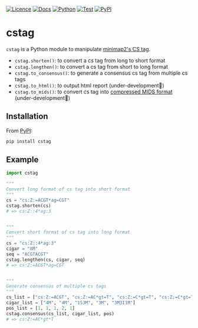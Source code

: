 [![Licence](https://img.shields.io/badge/License-MIT-9cf.svg?style=flat-square)](https://choosealicense.com/licenses/mit/)
[![Docs](https://img.shields.io/badge/Docs-passing-informational.svg?style=flat-square)](https://akikuno.github.io/cstag/cstag/)
[![Python](https://img.shields.io/pypi/pyversions/cstag.svg?label=Python&color=green&style=flat-square)](https://pypi.org/project/cstag/)
[![Test](https://img.shields.io/github/workflow/status/akikuno/cstag/Pytest?json&label=Test&color=orange&style=flat-square)](https://github.com/akikuno/cstag/actions)
[![PyPI](https://img.shields.io/pypi/v/cstag.svg?label=PyPI&color=brightgreen&style=flat-square)](https://pypi.org/project/cstag/)
<!-- [![Bioconda](https://img.shields.io/badge/Install%20with-Bioconda-brightgreen.svg)](https://anaconda.org/bioconda/cstag) -->

# cstag

`cstag` is a Python module to manipulate [minimap2's CS tag](https://github.com/lh3/minimap2#cs).

- `cstag.shorten()`: to convert a cs tag from long to short format
- `cstag.lengthen()`: to convert a cs tag from short to long format
- `cstag.to_consensus()`: to generate a consensus cs tag from multiple cs tags
- `cstag.to_html()`: to output html report (under-development:construction_worker:)
- `cstag.to_mids()`: to convert cs tag into [compressed MIDS format](https://journals.plos.org/plosbiology/article?id=10.1371/journal.pbio.3001507#:~:text=S6%20Fig.%20Compressed%20MIDS%20conversion.) (under-development:construction_worker:)

## Installation

From [PyPI](https://pypi.org/project/cstag/):

```bash
pip install cstag
```

<!-- From [Bioconda](https://anaconda.org/bioconda/cstag)

```bash
conda config --add channels defaults
conda config --add channels conda-forge
conda config --add channels bioconda
conda install -c bioconda cstag
``` -->

## Example

```python
import cstag

"""
Convert long format of cs tag into short format
"""
cs = "cs:Z:=ACGT*ag=CGT"
cstag.shorten(cs)
# => cs:Z::4*ag:3


"""
Convert short format of cs tag into long format
"""
cs = "cs:Z::4*ag:3"
cigar = "8M"
seq = "ACGTACGT"
cstag.lengthen(cs, cigar, seq)
# => cs:Z:=ACGT*ag=CGT


"""
Generate consensus of multiple cs tags
"""
cs_list = ["cs:Z:=ACGT", "cs:Z:=AC*gt=T", "cs:Z:=C*gt=T", "cs:Z:=C*gt=T", "cs:Z:=ACT+ccc=T"]
cigar_list = ["4M", "4M", "1S3M", "3M", "3M3I1M"]
pos_list = [1, 1, 1, 2, 1]
cstag.consensus(cs_list, cigar_list, pos)
# => cs:Z:=AC*gt*T
```